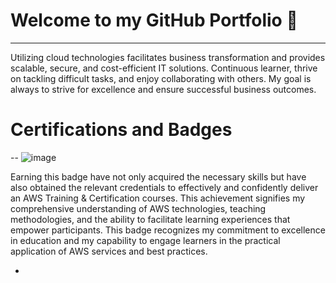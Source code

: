 # Welcome to my GitHub Portfolio 👋
---
Utilizing cloud technologies facilitates business transformation and provides scalable, secure, and cost-efficient IT solutions. Continuous learner, thrive on tackling difficult tasks, and enjoy collaborating with others. My goal is always to strive for excellence and ensure successful business outcomes.

# Certifications and Badges
--
![image](https://github.com/user-attachments/assets/9780dc63-ea5f-4393-a496-4e96cf8f4245)

Earning this badge have not only acquired the necessary skills but have also obtained the relevant credentials to effectively and confidently deliver an AWS Training & Certification courses. This achievement signifies my comprehensive understanding of AWS technologies, teaching methodologies, and the ability to facilitate learning experiences that empower participants. This badge recognizes my commitment to excellence in education and my capability to engage learners in the practical application of AWS services and best practices.

-

